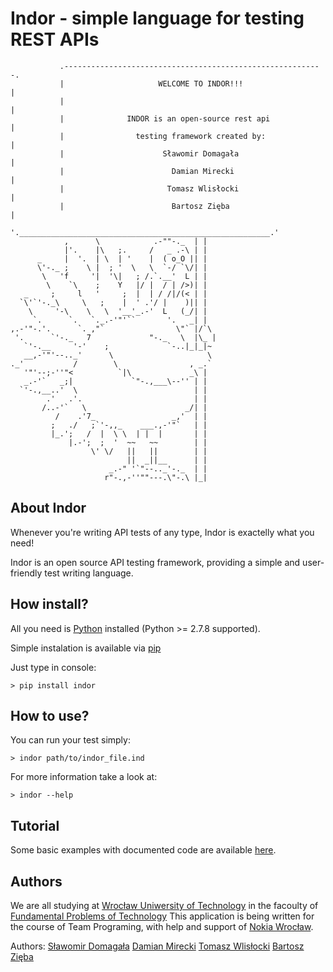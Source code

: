 # Indor - simple language for testing REST APIs

```
           .----------------------------------------------------------.
           |                     WELCOME TO INDOR!!!                  |
           |                                                          |
           |              INDOR is an open-source rest api            |
           |                testing framework created by:             |
           |                      Sławomir Domagała                   |
           |                        Damian Mirecki                    |
           |                       Tomasz Wlisłocki                   |
           |                        Bartosz Zięba                     |
           '.________________________________________________________.'
            ,      \            .-""-._  | |
            |'.    |\   ;.     /   _ .-\ | |
      _     |  '.  | \  | '    |  ( o_O || |
      \'-._ ;    \ |  ; '  \   \  `-/ `\/| |
       \   'f     '|  '\|   ; /.`.__'  L | |
        \    `\    ;    Y   |/ |  / | />)| |
   _     ;     l   '     ;  |  | / /|/(< | |
  `\'`'-._\     \   ;    |  ' .'/ |    )|| |
    \     '-\    \   \  '__'_.-'  L   (_/| |
     `.      `.   `._.-'"'``       '.   _| |
,.-'"-.'.      `. ,"`                \"` |/`\
 '.      `'-._   7             "-._   \  |\_ |
   `'-.__     '-'    ;             `-..|_|_|~
   __,-'"'--.._'      \                     \
._'           /        \                , _.`
   '"'--;-''"<          `|\             _\ |
   _.-'`   _;|             `"-.,___\--'' | |
  `'-.,__..'  \                          | |
        .'   .'.                         | |
       /..-'`   \                      _/| |
          /    .'7_                 _,'  | |
         ;   ./   ;`'-,,_    ___.,-'"`   | |
         |_.';   /  |  \ \  | |  |       | |
             |.-';  ;  '  ~~   ~~        | |
                  \' \/   ||   ||        | |
                          ||  _||__      | |
                      _.-" '`"--.._'-._  | |
                     r"-.,-''""---.\"-.\ |_| 
```

## About Indor

Whenever you're writing API tests of any type, Indor is exactelly what you need!

Indor is an open source API testing framework, providing a simple and user-friendly test writing language.

## How install?

All you need is [Python](https://www.python.org/downloads/) installed (Python >= 2.7.8 supported).

Simple instalation is available via [pip](https://pip.readthedocs.org/en/latest/installing.html)

Just type in console:

`> pip install indor`

## How to use?

You can run your test simply:

`> indor path/to/indor_file.ind`

For more information take a look at:

`> indor --help`

## Tutorial

Some basic examples with documented code are available [here](https://github.com/nokia-wroclaw/innovativeproject-resttest/tree/master/indor/examples).

## Authors

We are all studying at [Wrocław Uniwersity of Technology](http://www.pwr.edu.pl/index.dhtml) in the facoulty of [Fundamental Problems of Technology](http://wppt.pwr.edu.pl/index.dhtml)
This application is being written for the course of Team Programing, with help and support of [Nokia Wrocław](http://nokiawroclaw.pl/).

Authors:
[Sławomir Domagała](https://github.com/godlark)
[Damian Mirecki](https://github.com/dmirecki)
[Tomasz Wlisłocki](https://github.com/Septimus7)
[Bartosz Zięba](https://github.com/BartoszZ)